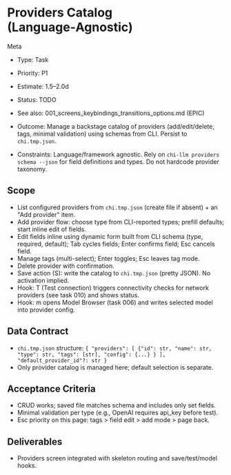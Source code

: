 # Providers Catalog (Language‑Agnostic)

Meta
- Type: Task
- Priority: P1
- Estimate: 1.5–2.0d
- Status: TODO
- See also: 001_screens_keybindings_transitions_options.md (EPIC)

- Outcome: Manage a backstage catalog of providers (add/edit/delete, tags, minimal validation) using schemas from CLI. Persist to `chi.tmp.json`.
- Constraints: Language/framework agnostic. Rely on `chi-llm providers schema --json` for field definitions and types. Do not hardcode provider taxonomy.

## Scope
- List configured providers from `chi.tmp.json` (create file if absent) + an "Add provider" item.
- Add provider flow: choose type from CLI-reported types; prefill defaults; start inline edit of fields.
- Edit fields inline using dynamic form built from CLI schema (type, required, default); Tab cycles fields; Enter confirms field; Esc cancels field.
- Manage tags (multi-select); Enter toggles; Esc leaves tag mode.
- Delete provider with confirmation.
- Save action (S): write the catalog to `chi.tmp.json` (pretty JSON). No activation implied.
- Hook: T (Test connection) triggers connectivity checks for network providers (see task 010) and shows status.
- Hook: m opens Model Browser (task 006) and writes selected model into provider config.

## Data Contract
- `chi.tmp.json` structure: `{ "providers": [ {"id": str, "name": str, "type": str, "tags": [str], "config": {...} } ], "default_provider_id"?: str }`
- Only provider catalog is managed here; default selection is separate.

## Acceptance Criteria
- CRUD works; saved file matches schema and includes only set fields.
- Minimal validation per type (e.g., OpenAI requires api_key before test).
- Esc priority on this page: tags > field edit > add mode > page back.

## Deliverables
- Providers screen integrated with skeleton routing and save/test/model hooks.
